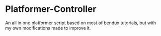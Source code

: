 # Platformer-Controller
An all in one platformer script based on most of bendux tutorials, but with my own modifications made to improve it.  
